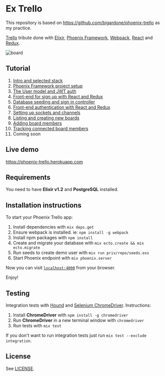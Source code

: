 # Ex Trello

This repository is based on https://github.com/bigardone/phoenix-trello as my practice.



[Trello](http://trello.com) tribute done with [Elixir](https://github.com/elixir-lang/elixir), [Phoenix Framework](https://github.com/phoenixframework/phoenix), [Webpack](https://github.com/webpack/webpack), [React](https://github.com/facebook/react) and [Redux](https://github.com/rackt/redux).

![`board`](http://codeloveandboards.com/images/blog/trello_tribute_pt_1/sign-in-a8fa19da.jpg)

## Tutorial
  1. [Intro and selected stack](http://codeloveandboards.com/blog/2016/01/04/trello-tribute-with-phoenix-and-react-pt-1/)
  2. [Phoenix Framework project setup](http://codeloveandboards.com/blog/2016/01/11/trello-tribute-with-phoenix-and-react-pt-2/)
  3. [The User model and JWT auth](http://codeloveandboards.com/blog/2016/01/12/trello-tribute-with-phoenix-and-react-pt-3/)
  4. [Front-end for sign up with React and Redux](http://codeloveandboards.com/blog/2016/01/14/trello-tribute-with-phoenix-and-react-pt-4/)
  5. [Database seeding and sign in controller](http://codeloveandboards.com/blog/2016/01/18/trello-tribute-with-phoenix-and-react-pt-5/)
  6. [Front-end authentication with React and Redux](http://codeloveandboards.com/blog/2016/01/20/trello-tribute-with-phoenix-and-react-pt-6/)
  7. [Setting up sockets and channels](http://codeloveandboards.com/blog/2016/01/25/trello-tribute-with-phoenix-and-react-pt-7/)
  8. [Listing and creating new boards](http://codeloveandboards.com/blog/2016/01/28/trello-tribute-with-phoenix-and-react-pt-8/)
  9. [Adding board members](http://codeloveandboards.com/blog/2016/02/04/trello-tribute-with-phoenix-and-react-pt-9/)
  10. [Tracking connected board members](http://codeloveandboards.com/blog/2016/02/15/trello-tribute-with-phoenix-and-react-pt-10/)
  11. Coming soon

## Live demo
https://phoenix-trello.herokuapp.com

## Requirements
You need to have **Elixir v1.2** and **PostgreSQL** installed.

## Installation instructions
To start your Phoenix Trello app:

  1. Install dependencies with `mix deps.get`
  2. Ensure webpack is installed. ie: `npm install -g webpack`
  3. Install npm packages with `npm install`
  4. Create and migrate your database with `mix ecto.create && mix ecto.migrate`
  5. Run seeds to create demo user with `mix run priv/repo/seeds.exs`
  6. Start Phoenix endpoint with `mix phoenix.server`

Now you can visit [`localhost:4000`](http://localhost:4000) from your browser.

Enjoy!

## Testing
Integration tests with [Hound](https://github.com/HashNuke/hound) and [Selenium ChromeDriver](https://github.com/SeleniumHQ/selenium/wiki/ChromeDriver). Instructions:

  1. Install **ChromeDriver** with `npm install -g chromedriver`
  2. Run **ChromeDriver** in a new terminal window with `chromedriver`
  3. Run tests with `mix test`

If you don't want to run integration tests just run `mix test --exclude integration`.

## License

See [LICENSE](LICENSE).
